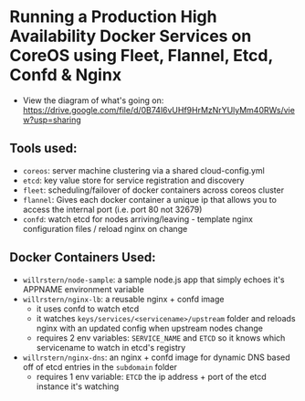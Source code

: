 # Running a Production High Availability Docker Services on CoreOS using Fleet, Flannel, Etcd, Confd & Nginx

- View the diagram of what's going on: https://drive.google.com/file/d/0B74l6vUHf9HrMzNrYUlyMm40RWs/view?usp=sharing

## Tools used:
- `coreos`: server machine clustering via a shared cloud-config.yml
- `etcd`: key value store for service registration and discovery
- `fleet`: scheduling/failover of docker containers across coreos cluster
- `flannel`: Gives each docker container a unique ip that allows you to access the internal port (i.e. port 80 not 32679)
- `confd`: watch etcd for nodes arriving/leaving - template nginx configuration files / reload nginx on change

## Docker Containers Used:
- `willrstern/node-sample`: a sample node.js app that simply echoes it's APPNAME environment variable
- `willrstern/nginx-lb`: a reusable nginx + confd image
  - it uses confd to watch etcd
  - it watches `keys/services/<servicename>/upstream` folder and reloads nginx with an updated config when upstream nodes change
  - requires 2 env variables: `SERVICE_NAME` and `ETCD` so it knows which servicename to watch in etcd's registry
- `willrstern/nginx-dns`: an nginx + confd image for dynamic DNS based off of etcd entries in the `subdomain` folder
  - requires 1 env variable: `ETCD` the ip address + port of the etcd instance it's watching
